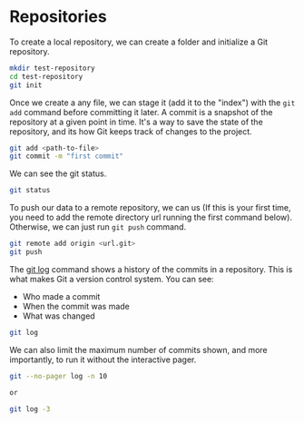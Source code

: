 # Repositories

To create a local repository, we can create a folder and initialize a Git repository.

```sh
mkdir test-repository
cd test-repository
git init
```

Once we create a any file, we can stage it (add it to the "index") with the `git add` command before committing it later. A commit is a snapshot of the repository at a given point in time. It's a way to save the state of the repository, and its how Git keeps track of changes to the project.

```sh
git add <path-to-file>
git commit -m "first commit"
```

We can see the git status.

```sh
git status
```

To push our data to a remote repository, we can us (If this is your first time, you need to add the remote directory url running the first command below). Otherwise, we can just run `git push` command. 

```sh
git remote add origin <url.git>
git push
```

The [git log](https://git-scm.com/docs/git-log) command shows a history of the commits in a repository. This is what makes Git a version control system. You can see:

- Who made a commit
- When the commit was made
- What was changed

```sh
git log
```

We can also limit the maximum number of commits shown, and more importantly, to run it without the interactive pager.

```sh
git --no-pager log -n 10

or

git log -3
```
